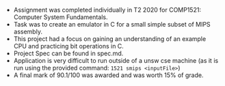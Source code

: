 - Assignment was completed individually in T2 2020 for COMP1521: Computer System Fundamentals.
- Task was to create an emulator in C for a small simple subset of MIPS assembly.
- This project had a focus on gaining an understanding of an example CPU and practicing bit operations in C.
- Project Spec can be found in spec.md.
- Application is very difficult to run outside of a unsw cse machine (as it is run using the provided command: ```1521 smips <inputFile>```)
- A final mark of 90.1/100 was awarded and was worth 15% of grade.
